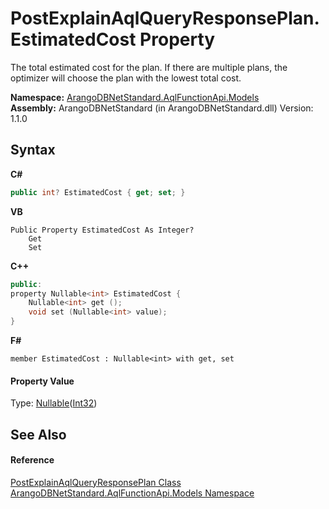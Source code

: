# PostExplainAqlQueryResponsePlan.EstimatedCost Property 
 

The total estimated cost for the plan. If there are multiple plans, the optimizer will choose the plan with the lowest total cost.

**Namespace:**&nbsp;<a href="e03acbe1-782e-533e-7ffe-cd51613ed54f">ArangoDBNetStandard.AqlFunctionApi.Models</a><br />**Assembly:**&nbsp;ArangoDBNetStandard (in ArangoDBNetStandard.dll) Version: 1.1.0

## Syntax

**C#**<br />
``` C#
public int? EstimatedCost { get; set; }
```

**VB**<br />
``` VB
Public Property EstimatedCost As Integer?
	Get
	Set
```

**C++**<br />
``` C++
public:
property Nullable<int> EstimatedCost {
	Nullable<int> get ();
	void set (Nullable<int> value);
}
```

**F#**<br />
``` F#
member EstimatedCost : Nullable<int> with get, set

```


#### Property Value
Type: <a href="https://docs.microsoft.com/dotnet/api/system.nullable-1" target="_blank" rel="noopener noreferrer">Nullable</a>(<a href="https://docs.microsoft.com/dotnet/api/system.int32" target="_blank" rel="noopener noreferrer">Int32</a>)

## See Also


#### Reference
<a href="7eaee5d9-3125-cc86-eb86-9f9995689584">PostExplainAqlQueryResponsePlan Class</a><br /><a href="e03acbe1-782e-533e-7ffe-cd51613ed54f">ArangoDBNetStandard.AqlFunctionApi.Models Namespace</a><br />